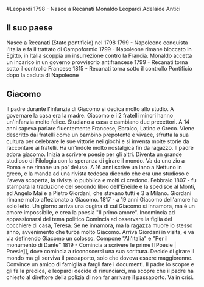#Leopardi
1798 - Nasce a Recanati
Monaldo Leopardi    Adelaide Antici


## Il suo paese
Nasce a Recanati (Stato pontificio) nel 1798
1799 - Napoleone conquista l'Italia e fa il trattato di Campoformio
1799 - Napoleone rimane bloccato in Egitto, in Italia scoppia un insurrezione contro la Francia. Monaldo accetta un incarico in un governo provvisorio antifrancese
1799 - Recanati torna sotto il controllo Francese
1815 - Recanati torna sotto il controllo Pontificio dopo la caduta di Napoleone

## Giacomo
Il padre durante l'infanzia di Giacomo si dedica molto allo studio. A governare la casa era la madre.
Giacomo e i 2 fratelli minori hanno un'infanzia molto felice. Studiano a casa e cambiano due precettori. A 14 anni sapeva parlare fluentemente Francese, Ebraico, Latino e Greco. Viene descritto dai fratelli come un bambino prepotente e vivace, sfrutta la sua cultura per celebrare le sue vittorie nei giochi e si inventa molte storie da raccontare ai fratelli.
Ha un'indole molto nostalgica fin da ragazzo. Il padre adora giacomo.
Inizia a scrivere poesie per gli altri. Diventa un grande studioso di Filologia con la speranza di girare il mondo. Va da uno zio a Roma e ne rimane un po' deluso.
A 16 anni scrive un inno a Nettuno in greco, e la manda ad una rivista tedesca dicendo che era uno studioso e l'aveva scoperta, la rivista lo pubblica e molti ci credono.
Febbraio 1807 - fu stampata la traduzione del secondo libro dell'Eneide e la spedisce al Monti, ad Angelo Mai e a Pietro Giordani, che stavano tutti e 3 a Milano. Giordani rimane molto affezionato a Giacomo.
1817 - a 19 anni Giacomo dell'amore ha solo letto. Un giorno arriva una cugina di cui Giacomo si innamora, ma è un amore impossibile, e crea la poesia "Il primo amore".
Incomincia ad appassionarsi del tema politico
Comincia ad osservare la figlia del cocchiere di casa, Teresa. Se ne innamora, ma la ragazza muore lo stesso anno, avvenimento che turba molto Giacomo.
Arriva Giordani in visita, e va via definendo Giacomo un colosso.
Compone "All'Italia" e "Per il monumento di Dante"
1819 - Comincia a scrivere le prime [[Poesie | Poesie]], dove comincia a riconoscersi una sua scrittura.
Decide di girare il mondo ma gli serviva il passaporto, solo che doveva essere maggiorenne. Convince un amico di famiglia a fargli fare i documenti. Il padre lo scopre e gli fa la predica, e leopardi decide di rinunciarci, ma scopre che il padre ha chiesto al direttore della polizia di non far arrivare il passaporto. Va in crisi.